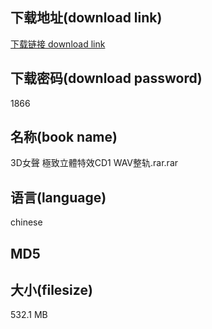 ## 下载地址(download link)
[下载链接 download link](https://tutu365.netlify.app/?s=3D%E5%A5%B3%E8%81%B2+%E6%A5%B5%E8%87%B4%E7%AB%8B%E9%AB%94%E7%89%B9%E6%95%88CD1+WAV%E6%95%B4%E8%BD%A8.rar)

## 下载密码(download password)
1866

## 名称(book name)
3D女聲 極致立體特效CD1 WAV整轨.rar.rar

## 语言(language)
chinese

## MD5


## 大小(filesize)
532.1 MB
